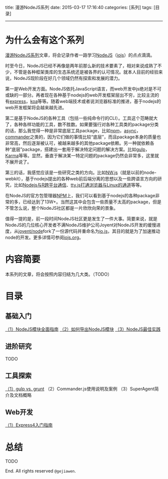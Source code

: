 title: 漫游NodeJS系列
date: 2015-03-17 17:16:40
categories: [系列]
tags: [目录]

---

# 为什么会有这个系列

[漫游NodeJS系列](http://gejiawen.github.io/2015/03/17/系列/漫游NodeJS系列/)文章，将会记录作者一路学习[NodeJS](http://nodejs.org/)（[iojs](https://iojs.org/en/index.html)）的点点滴滴。

时至今日，NodeJS已经不再像是两年前那么新的技术要素了，相对来说成熟了不少，不管是各种框架类库的生态系统还是被各界的认可情况。就本人目前的经验来说，NodeJS现阶段在好几个领域仍然有探索和发展的潜力。

第一是Web开发方面。NodeJS依托JavaScript语言，而web开发中js绝对是不可或缺的一部分。再者现在各种基于nodejs的web开发框架层出不穷，比较主流的有[express](https://www.npmjs.com/package/express)，[koa](https://www.npmjs.com/package/koa)等等。随着web端技术或者说浏览器标准的推进，基于nodejs的web开发框架将会越来越先进。

第二是基于NodeJS的各种工具（包括一些纯命令行的CLI）。工具这个范畴就大了，各种各样功能的工具，数不胜数。如果要强行对各种工具类的package分类的话，那么我觉得一种是非常底层工具package，比如[npm](https://www.npmjs.com/packages/npm)，[async](https://www.npmjs.com/packages/async)，[commander](https://www.npmjs.com/packages/commander)之类的，因为它们做的事情比较“底层”，而且package本身的质量也非常高，然后逐渐被认可，被越来越多的其他package依赖。另一种就依赖各种“底层”package，搭建出一套用于解决特定问题的解决方案。比如[gulp](https://www.npmjs.com/packages/gulp)，[Karma](https://www.npmjs.com/packages/karma)等等。显然，垂直于解决某一特定问题的package仍然会非常多，这里就不展开说了。

第三的话，我感觉应该是一些研究之类的方向。比如[NW.js](http://nwjs.io/)（就是以前的node-webkit），基于nodejs提出的各种web前后端分离的思想以及一些跨语言方向的研究，比如[Nodejs与R跨平台通信](http://blog.fens.me/r-rserve-nodejs/)、[tty.js打通浏览器与Linux的通道](http://blog.fens.me/nodejs-linux-sh-tty/)等等。

在NodeJS的官方包管理器[NPM](https://www.npmjs.com/)上，我们可以看到基于nodejs的各种package非常的多，已经达到了13W+。当然这其中会包含一些质量不太高的package，但是不管怎么说，整个NodeJS社区都是一片欣欣向荣的景象。

值得一提的是，前一段时间NodeJS社区更是发生了一件大事。简要来说，就是NodeJS的几位核心开发者不满NodeJS维护公司Joyent对NodeJS开发的缓慢进度，从[joyent/node](https://github.com/joyent/node)fork了一份源代码并重命名为[io.js](https://github.com/iojs/io.js)，其目的就是为了加速推动node的开发。更多详情可参阅[iojs.org](https://iojs.org/en/index.html)。

# 内容简要

本系列的文章，将会按照内容归结为几大类。（TODO）

# 目录

## 基础入门

[（1）NodeJS模块全面指南](http://gejiawen.github.io/2015/03/17/Nodejs/基础入门/NodeJS模块全面指南/)
[（2）如何导出NodeJS模块](http://gejiawen.github.io/2014/10/16/Nodejs/基础入门/如何导出NodeJS模块/)
[（3）NodeJS最佳实践](http://gejiawen.github.io/2014/09/19/Nodejs/基础入门/NodeJS最佳实践/)

## 进阶研究

TODO

## 工具探索

[（1）gulp vs. grunt](http://gejiawen.github.io/2015/01/09/Nodejs/工具探索/gulp-vs-grunt/)
（2）Commander.js使用说明及案例
（3）SuperAgent简介及文档概略


## Web开发

[（1）Express4入门指南](http://gejiawen.github.io/2015/08/13/Nodejs/Web开发/Express4入门指南/)

# 总结

TODO

End. All rights reserved `@gejiawen`.


